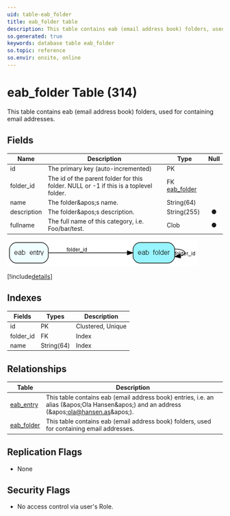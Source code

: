 ```yaml
---
uid: table-eab_folder
title: eab_folder table
description: This table contains eab (email address book) folders, used for containing email addresses.
so.generated: true
keywords: database table eab_folder
so.topic: reference
so.envir: onsite, online
---
```


# eab\_folder Table (314)

This table contains eab (email address book) folders, used for containing email addresses.

## Fields

| Name | Description | Type | Null |
|------|-------------|------|:----:|
|id|The primary key (auto-incremented)|PK| |
|folder\_id|The id of the parent folder for this folder. NULL or -1 if this is a toplevel folder.|FK [eab_folder](eab-folder.md)| |
|name|The folder&amp;apos;s name.|String(64)| |
|description|The folder&amp;apos;s description.|String(255)|&#x25CF;|
|fullname|The full name of this category, i.e. Foo/bar/test.|Clob|&#x25CF;|


![eab_folder table relationship diagram](./media/eab_folder.png)

[!include[details](./includes/eab-folder.md)]

## Indexes

| Fields | Types | Description |
|--------|-------|-------------|
|id |PK |Clustered, Unique |
|folder\_id |FK |Index |
|name |String(64) |Index |

## Relationships

| Table|  Description |
|------|-------------|
|[eab\_entry](eab-entry.md)  |This table contains eab (email address book) entries, i.e. an alias (&amp;apos;Ola Hansen&amp;apos;) and an address (&amp;apos;ola@hansen.as&amp;apos;). |
|[eab\_folder](eab-folder.md)  |This table contains eab (email address book) folders, used for containing email addresses. |


## Replication Flags

* None

## Security Flags

* No access control via user's Role.

